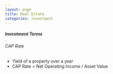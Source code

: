 ```yaml
---
layout: page
title: Real Estate
categories: investment
---
```


##### Investment Terms
###### CAP Rate
 * Yield of a property over a year
 * CAP Rate = Net Operating Income / Asset Value
